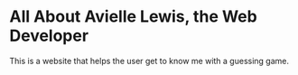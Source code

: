 # All About Avielle Lewis, the Web Developer 

This is a website that helps the user get to know me with a guessing game. 

